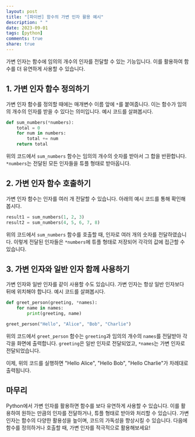 ```yaml
---
layout: post
title: "[파이썬] 함수의 가변 인자 활용 예시"
description: " "
date: 2023-09-01
tags: [python]
comments: true
share: true
---
```


가변 인자는 함수에 임의의 개수의 인자를 전달할 수 있는 기능입니다. 이를 활용하여 함수를 더 유연하게 사용할 수 있습니다.

## 1. 가변 인자 함수 정의하기

가변 인자 함수를 정의할 때에는 매개변수 이름 앞에 `*`를 붙여줍니다. 이는 함수가 임의의 개수의 인자를 받을 수 있다는 의미입니다. 예시 코드를 살펴봅시다.

```python
def sum_numbers(*numbers):
    total = 0
    for num in numbers:
        total += num
    return total
```

위의 코드에서 `sum_numbers` 함수는 임의의 개수의 숫자를 받아서 그 합을 반환합니다. `*numbers`는 전달된 모든 인자들을 튜플 형태로 받아옵니다.

## 2. 가변 인자 함수 호출하기

가변 인자 함수는 인자를 여러 개 전달할 수 있습니다. 아래의 예시 코드를 통해 확인해봅시다.

```python
result1 = sum_numbers(1, 2, 3)   
result2 = sum_numbers(4, 5, 6, 7, 8)   
```

위의 코드에서 `sum_numbers` 함수를 호출할 때, 인자로 여러 개의 숫자를 전달하였습니다. 이렇게 전달된 인자들은 `*numbers`에 튜플 형태로 저장되어 각각의 값에 접근할 수 있습니다.

## 3. 가변 인자와 일반 인자 함께 사용하기

가변 인자와 일반 인자를 같이 사용할 수도 있습니다. 가변 인자는 항상 일반 인자보다 뒤에 위치해야 합니다. 예시 코드를 살펴봅시다.

```python
def greet_person(greeting, *names):
    for name in names:
        print(greeting, name)

greet_person("Hello", "Alice", "Bob", "Charlie")
```

위의 코드에서 `greet_person` 함수는 `greeting`과 임의의 개수의 `names`를 전달받아 각각을 화면에 출력합니다. `greeting`은 일반 인자로 전달되었고, `*names`는 가변 인자로 전달되었습니다.

이제, 위의 코드를 실행하면 "Hello Alice", "Hello Bob", "Hello Charlie"가 차례대로 출력됩니다.

## 마무리

Python에서 가변 인자를 활용하면 함수를 보다 유연하게 사용할 수 있습니다. 이를 활용하여 원하는 만큼의 인자를 전달하거나, 튜플 형태로 받아와 처리할 수 있습니다. 가변 인자는 함수의 다양한 활용성을 높이며, 코드의 가독성을 향상시킬 수 있습니다. 다음에 함수를 정의하거나 호출할 때, 가변 인자를 적극적으로 활용해보세요!